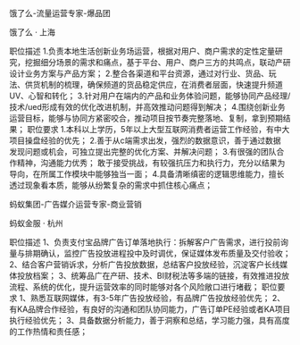 饿了么-流量运营专家-爆品团

饿了么 · 上海

职位描述
1.负责本地生活创新业务场运营，根据对用户、商户需求的定性定量研究，挖掘细分场景的需求和痛点，基于平台、用户、商户三方的共鸣点，联动产研设计业务方案与产品方案；
2.整合各渠道和平台资源，通过对行业、货品、玩法、供货机制的梳理，确保频道的货品稳定供应，在消费者层面，快速提升频道UV、心智和转化；
3.针对用户在端内的产品和业务体验问题，能够协同产品经理/技术/ued形成有效的优化改进机制，并高效推动问题得到解决；
4.围绕创新业务运营目标，能够与协同方紧密咬合，推动项目按节奏完整落地、复制，拿到预期结果；
职位要求
1.本科以上学历，5年以上大型互联网消费者运营工作经验，有中大项目操盘经验的优先；
2.善于从c端需求出发，强烈的数据意识，善于通过数据 发现问题或机会，可独立提出完整的优化方案、并解决问题；
3.有很强的团队合作精神，沟通能力优秀；
敢于接受挑战，有较强抗压力和执行力，充分以结果为导向，在所属工作模块中能够独当一面；
4.具备清晰缜密的逻辑思维能力，擅长透过现象看本质，能够从纷繁复杂的需求中抓住核心痛点；

蚂蚁集团-广告媒介运营专家-商业营销

蚂蚁金服 · 杭州

职位描述
1、负责支付宝品牌广告订单落地执行：拆解客户广告需求，进行投前询量与排期确认，监控广告投放进程投中及时调优，保证媒体发布质量及交付验收；
2、结合客户营销诉求，分析广告投放数据，总结客户投放经验，沉淀客户长线媒体投放档案；
3、统筹品广在产研、技术、BI财税法等多端的链接，有效推进投放流程、系统的优化，提升运营效率的同时能够对各个风险敞口进行堵截；
职位要求
1、熟悉互联网媒体，有3-5年广告投放经验，有品牌广告投放经验优先；
2、有KA品牌合作经验，有良好的沟通和团队协同能力，广告订单PE经验或者KA项目执行经验优先；
3、具备数据分析能力，善于洞察和总结，学习能力强，具有高度的工作热情和责任感；